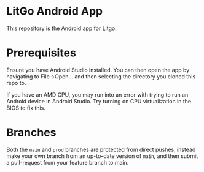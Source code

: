 # LitGo Android App
This repository is the Android app for Litgo.

# Prerequisites
Ensure you have Android Studio installed. You can then open the app by navigating to File->Open... and then selecting the directory you cloned this repo to.

If you have an AMD CPU, you may run into an error with trying to run an Android device in Android Studio. Try turning on CPU virtualization in the BIOS to fix this.

# Branches
Both the `main` and `prod` branches are protected from direct pushes, instead make your own branch from an up-to-date version of `main`, and then submit a pull-request from your feature branch to main.
